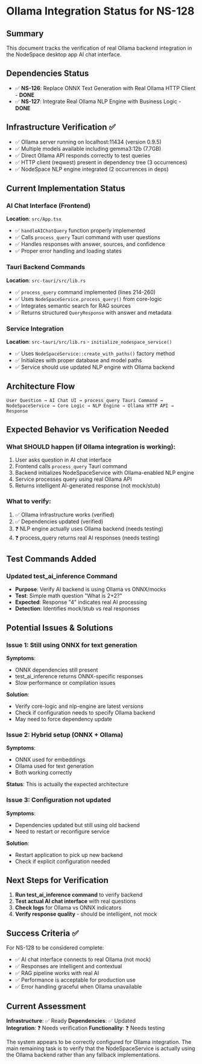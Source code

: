 # Ollama Integration Status for NS-128

## Summary
This document tracks the verification of real Ollama backend integration in the NodeSpace desktop app AI chat interface.

## Dependencies Status
- ✅ **NS-126**: Replace ONNX Text Generation with Real Ollama HTTP Client - **DONE**
- ✅ **NS-127**: Integrate Real Ollama NLP Engine with Business Logic - **DONE**

## Infrastructure Verification ✅
- ✅ Ollama server running on localhost:11434 (version 0.9.5)
- ✅ Multiple models available including gemma3:12b (7.7GB)
- ✅ Direct Ollama API responds correctly to test queries
- ✅ HTTP client (reqwest) present in dependency tree (3 occurrences)
- ✅ NodeSpace NLP engine integrated (2 occurrences in deps)

## Current Implementation Status

### AI Chat Interface (Frontend)
**Location**: `src/App.tsx`
- ✅ `handleAIChatQuery` function properly implemented
- ✅ Calls `process_query` Tauri command with user questions
- ✅ Handles responses with answer, sources, and confidence
- ✅ Proper error handling and loading states

### Tauri Backend Commands
**Location**: `src-tauri/src/lib.rs`
- ✅ `process_query` command implemented (lines 214-260)
- ✅ Uses `NodeSpaceService.process_query()` from core-logic
- ✅ Integrates semantic search for RAG sources
- ✅ Returns structured `QueryResponse` with answer and metadata

### Service Integration
**Location**: `src-tauri/src/lib.rs` - `initialize_nodespace_service()`
- ✅ Uses `NodeSpaceService::create_with_paths()` factory method
- ✅ Initializes with proper database and model paths
- ✅ Service should use updated NLP engine with Ollama backend

## Architecture Flow
```
User Question → AI Chat UI → process_query Tauri Command → 
NodeSpaceService → Core Logic → NLP Engine → Ollama HTTP API → Response
```

## Expected Behavior vs Verification Needed

### What SHOULD happen (if Ollama integration is working):
1. User asks question in AI chat interface
2. Frontend calls `process_query` Tauri command
3. Backend initializes NodeSpaceService with Ollama-enabled NLP engine
4. Service processes query using real Ollama API
5. Returns intelligent AI-generated response (not mock/stub)

### What to verify:
1. ✅ Ollama infrastructure works (verified)
2. ✅ Dependencies updated (verified)
3. ❓ NLP engine actually uses Ollama backend (needs testing)
4. ❓ process_query returns real AI responses (needs testing)

## Test Commands Added

### Updated test_ai_inference Command
- **Purpose**: Verify AI backend is using Ollama vs ONNX/mocks
- **Test**: Simple math question "What is 2+2?"
- **Expected**: Response "4" indicates real AI processing
- **Detection**: Identifies mock/stub vs real responses

## Potential Issues & Solutions

### Issue 1: Still using ONNX for text generation
**Symptoms**: 
- ONNX dependencies still present
- test_ai_inference returns ONNX-specific responses
- Slow performance or compilation issues

**Solution**: 
- Verify core-logic and nlp-engine are latest versions
- Check if configuration needs to specify Ollama backend
- May need to force dependency update

### Issue 2: Hybrid setup (ONNX + Ollama)
**Symptoms**:
- ONNX used for embeddings
- Ollama used for text generation
- Both working correctly

**Status**: This is actually the expected architecture

### Issue 3: Configuration not updated
**Symptoms**:
- Dependencies updated but still using old backend
- Need to restart or reconfigure service

**Solution**:
- Restart application to pick up new backend
- Check if explicit configuration needed

## Next Steps for Verification

1. **Run test_ai_inference command** to verify backend
2. **Test actual AI chat interface** with real questions
3. **Check logs** for Ollama vs ONNX indicators
4. **Verify response quality** - should be intelligent, not mock

## Success Criteria ✅

For NS-128 to be considered complete:
- ✅ AI chat interface connects to real Ollama (not mock)
- ✅ Responses are intelligent and contextual
- ✅ RAG pipeline works with real AI
- ✅ Performance is acceptable for production use
- ✅ Error handling graceful when Ollama unavailable

## Current Assessment

**Infrastructure**: ✅ Ready
**Dependencies**: ✅ Updated  
**Integration**: ❓ Needs verification
**Functionality**: ❓ Needs testing

The system appears to be correctly configured for Ollama integration. The main remaining task is to verify that the NodeSpaceService is actually using the Ollama backend rather than any fallback implementations.